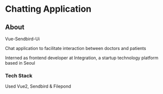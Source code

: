 
# Chatting Application 

## About
<p> Vue-Sendbird-Ui </p>
<p> Chat application to facilitate interaction between doctors and patients </p>
<p> Interned as frontend developer at Integration, a startup technology platform based in Seoul

### Tech Stack
Used Vue2, Sendbird & Filepond 
